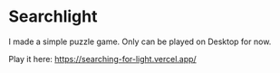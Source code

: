 # Searchlight

I made a simple puzzle game. Only can be played on Desktop for now.

Play it here: https://searching-for-light.vercel.app/
